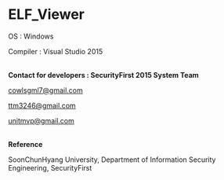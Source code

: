# ELF_Viewer

OS : Windows

Compiler : Visual Studio 2015

<br><b>Contact for developers : SecurityFirst 2015 System Team</b>

cowlsgml7@gmail.com

ttm3246@gmail.com

unitmvp@gmail.com

<br><b>Reference</b>

SoonChunHyang University, Department of Information Security Engineering, SecurityFirst
